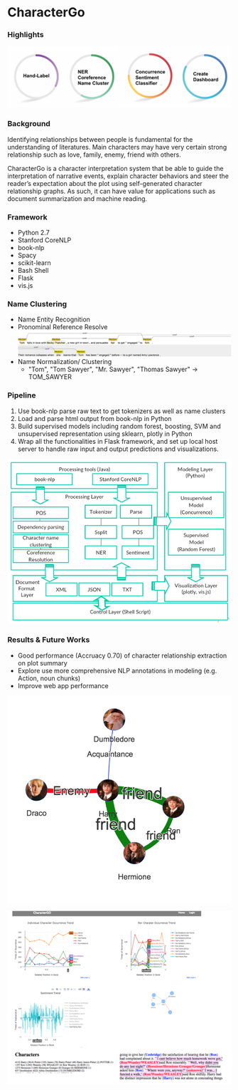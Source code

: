 # CharacterGo

### Highlights
![img](img/methods.png)
### Background

Identifying relationships between people is fundamental for the understanding of literatures. Main characters may have very certain strong relationship such as love, family, enemy, friend with others.

CharacterGo is a character interpretation system that be able to guide the interpretation of narrative events, explain character behaviors and steer the reader’s expectation about the plot using self-generated character relationship graphs. As such, it can have value for applications such as document summarization and machine reading.


### Framework
- Python 2.7
- Stanford CoreNLP
- book-nlp
- Spacy
- scikit-learn
- Bash Shell
- Flask
- vis.js


### Name Clustering
- Name Entity Recognition
- Pronominal Reference Resolve
![img](img/coref.png)
- Name Normalization/ Clustering    
  - "Tom", "Tom Sawyer", "Mr. Sawyer", "Thomas Sawyer" -> TOM_SAWYER




### Pipeline
1. Use book-nlp parse raw text to get tokenizers as well as name clusters
2. Load and parse html output from book-nlp in Python
3. Build supervised models including random forest, boosting, SVM and unsupervised representation using sklearn, plotly in Python
4. Wrap all the functionalities in Flask framework, and set up local host server to handle raw input and output predictions and visualizations.

![img](img/system.png)


### Results & Future Works

- Good performance (Accruacy 0.70) of character relationship extraction on plot summary
- Explore use more comprehensive NLP annotations in modeling (e.g. Action, noun chunks)
- Improve web app performance

![img](img/relationship_graph1.png)

![img](img/web_app.png)

